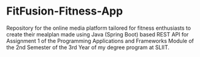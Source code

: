 # FitFusion-Fitness-App
Repository for the online media platform tailored for fitness enthusiasts to create their mealplan made using  Java (Spring Boot) based REST API  for Assignment 1 of the Programming Applications and Frameworks Module of the 2nd Semester of the 3rd Year of my degree program at SLIIT.
